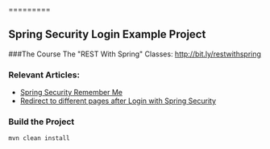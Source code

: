 =========

## Spring Security Login Example Project

###The Course
The "REST With Spring" Classes: http://bit.ly/restwithspring

### Relevant Articles: 
- [Spring Security Remember Me](http://www.baeldung.com/spring-security-remember-me)
- [Redirect to different pages after Login with Spring Security](http://www.baeldung.com/spring_redirect_after_login)


### Build the Project
```
mvn clean install
```
